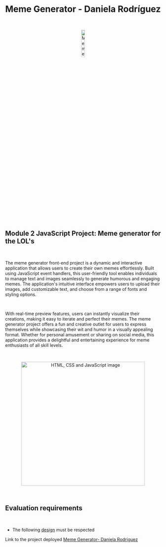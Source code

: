 <h1 align="center">Meme Generator - Daniela Rodríguez</h1>
&nbsp;
<p align="center"><img src="./img/favicomatic-2/favicon.ico" alt="Meme generator project image" width="15%" /></p>
&nbsp;
<h2>Module 2 JavaScript Project: Meme generator for the LOL's</h2>
&nbsp;
<p>The meme generator front-end project is a dynamic and interactive application that allows users to create their own memes effortlessly. Built using JavaScript event handlers, this user-friendly tool enables individuals to manage text and images seamlessly to generate humorous and engaging memes. The application's intuitive interface empowers users to upload their images, add customizable text, and choose from a range of fonts and styling options. </p>
&nbsp;
<p> With real-time preview features, users can instantly visualize their creations, making it easy to iterate and perfect their memes. The meme generator project offers a fun and creative outlet for users to express themselves while showcasing their wit and humor in a visually appealing format. Whether for personal amusement or sharing on social media, this application provides a delightful and entertaining experience for meme enthusiasts of all skill levels.</p>
&nbsp;
<p align="center">
    <img src="https://www.freepnglogos.com/uploads/javascript/logo-html-5-css-javascript-source-code-for-the-taking-23.png" alt="HTML, CSS and JavaScript image" width="400px"/>
</p>
&nbsp;

<h2>Evaluation requirements</h2>
&nbsp;
&nbsp;
<ul>
    <li>
        The following <a href="https://frontend-proyecto-meme.adaitw.org/" target="_blank">design</a> must be respected
    </li>
</ul>

<p>Link to the project deployed <a href="https://daniela-rodga.github.io/Meme-Generator/" target="_blank">Meme Generator- Daniela Rodríguez</a></p>

